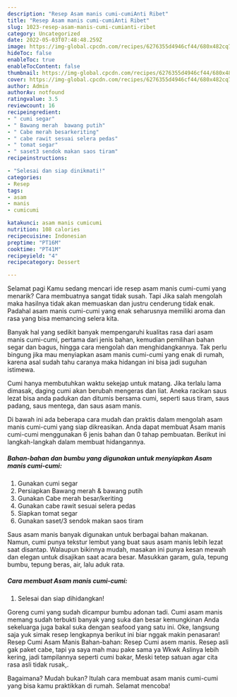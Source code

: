 ```yaml
---
description: "Resep Asam manis cumi-cumiAnti Ribet"
title: "Resep Asam manis cumi-cumiAnti Ribet"
slug: 1023-resep-asam-manis-cumi-cumianti-ribet
category: Uncategorized
date: 2022-05-03T07:48:48.259Z
image: https://img-global.cpcdn.com/recipes/6276355d4946cf44/680x482cq70/asam-manis-cumi-cumi-foto-resep-utama.jpg
hideToc: false
enableToc: true
enableTocContent: false
thumbnail: https://img-global.cpcdn.com/recipes/6276355d4946cf44/680x482cq70/asam-manis-cumi-cumi-foto-resep-utama.jpg
cover: https://img-global.cpcdn.com/recipes/6276355d4946cf44/680x482cq70/asam-manis-cumi-cumi-foto-resep-utama.jpg
author: Admin
authorAv: notfound
ratingvalue: 3.5
reviewcount: 16
recipeingredient:
- " cumi segar"
- " Bawang merah  bawang putih"
- " Cabe merah besarkeriting"
- " cabe rawit sesuai selera pedas"
- " tomat segar"
- " saset3 sendok makan saos tiram"
recipeinstructions:

- "Selesai dan siap dinikmati!"
categories:
- Resep
tags:
- asam
- manis
- cumicumi

katakunci: asam manis cumicumi 
nutrition: 108 calories
recipecuisine: Indonesian
preptime: "PT16M"
cooktime: "PT41M"
recipeyield: "4"
recipecategory: Dessert

---
```



Selamat pagi Kamu sedang mencari ide resep asam manis cumi-cumi yang menarik? Cara membuatnya sangat tidak susah. Tapi Jika salah mengolah maka hasilnya tidak akan memuaskan dan justru cenderung tidak enak. Padahal asam manis cumi-cumi yang enak seharusnya memiliki aroma dan rasa yang bisa memancing selera kita.


Banyak hal yang sedikit banyak mempengaruhi kualitas rasa dari asam manis cumi-cumi, pertama dari jenis bahan, kemudian pemilihan bahan segar dan bagus, hingga cara mengolah dan menghidangkannya. Tak perlu bingung jika mau menyiapkan asam manis cumi-cumi yang enak di rumah, karena asal sudah tahu caranya maka hidangan ini bisa jadi suguhan istimewa.

Cumi hanya membutuhkan waktu sekejap untuk matang. Jika terlalu lama dimasak, daging cumi akan berubah mengeras dan liat. Aneka racikan saus lezat bisa anda padukan dan ditumis bersama cumi, seperti saus tiram, saus padang, saus mentega, dan saus asam manis.


Di bawah ini ada beberapa cara mudah dan praktis dalam mengolah asam manis cumi-cumi yang siap dikreasikan. Anda dapat membuat Asam manis cumi-cumi menggunakan 6 jenis bahan dan 0 tahap pembuatan. Berikut ini langkah-langkah dalam membuat hidangannya.

<!--inarticleads1-->

##### Bahan-bahan dan bumbu yang digunakan untuk menyiapkan Asam manis cumi-cumi:

1. Gunakan  cumi segar
1. Persiapkan  Bawang merah &amp; bawang putih
1. Gunakan  Cabe merah besar/keriting
1. Gunakan  cabe rawit sesuai selera pedas
1. Siapkan  tomat segar
1. Gunakan  saset/3 sendok makan saos tiram


Saus asam manis banyak digunakan untuk berbagai bahan makanan. Namun, cumi punya tekstur lembut yang buat saus asam manis lebih lezat saat disantap. Walaupun bikinnya mudah, masakan ini punya kesan mewah dan elegan untuk disajikan saat acara besar. Masukkan garam, gula, tepung bumbu, tepung beras, air, lalu aduk rata. 

<!--inarticleads2-->

##### Cara membuat Asam manis cumi-cumi:


1. Selesai dan siap dihidangkan!

Goreng cumi yang sudah dicampur bumbu adonan tadi. Cumi asam manis memang sudah terbukti banyak yang suka dan besar kemungkinan Anda sekeluarga juga bakal suka dengan seafood yang satu ini. Oke, langsung saja yuk simak resep lengkapnya berikut ini biar nggak makin penasaran! Resep Cumi Asam Manis Bahan-bahan: Resep Cumi asem manis. Resep asli gak paket cabe, tapi ya saya mah mau pake sama ya Wkwk Aslinya lebih kering, jadi tampilannya seperti cumi bakar, Meski tetep satuan agar cita rasa asli tidak rusak,. 

Bagaimana? Mudah bukan? Itulah cara membuat asam manis cumi-cumi yang bisa kamu praktikkan di rumah. Selamat mencoba!

